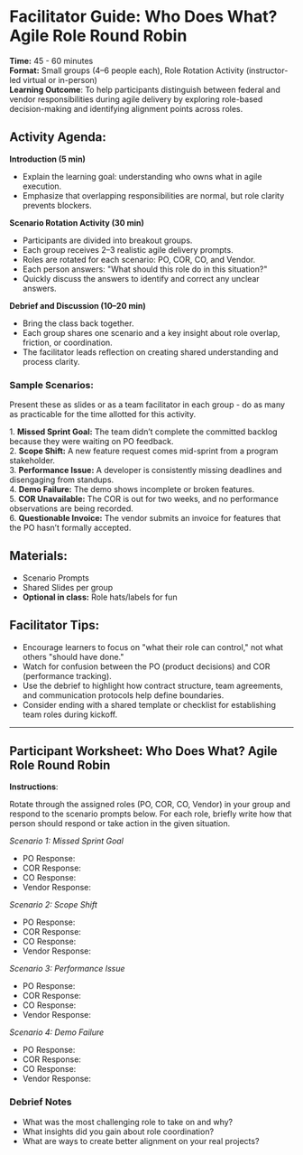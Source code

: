 # Facilitator Guide: Who Does What? Agile Role Round Robin

**Time:** 45 \- 60 minutes  
**Format:** Small groups (4–6 people each), Role Rotation Activity (instructor-led virtual or in-person)</br>
**Learning Outcome**: To help participants distinguish between federal and vendor responsibilities during agile delivery by exploring role-based decision-making and identifying alignment points across roles.  

## Activity Agenda:  

**Introduction (5 min)**
* Explain the learning goal: understanding who owns what in agile execution.  
* Emphasize that overlapping responsibilities are normal, but role clarity prevents blockers.

**Scenario Rotation Activity (30 min)**
* Participants are divided into breakout groups.  
* Each group receives 2–3 realistic agile delivery prompts.  
* Roles are rotated for each scenario: PO, COR, CO, and Vendor.  
* Each person answers: "What should this role do in this situation?"  
* Quickly discuss the answers to identify and correct any unclear answers. 

**Debrief and Discussion (10–20 min)**
* Bring the class back together.  
* Each group shares one scenario and a key insight about role overlap, friction, or coordination.  
* The facilitator leads reflection on creating shared understanding and process clarity.

### Sample Scenarios:  
Present these as slides or as a team facilitator in each group \- do as many as practicable for the time allotted for this activity. 

1\. **Missed Sprint Goal:** The team didn’t complete the committed backlog because they were waiting on PO feedback.  
2\. **Scope Shift:** A new feature request comes mid-sprint from a program stakeholder.  
3\. **Performance Issue:** A developer is consistently missing deadlines and disengaging from standups.  
4\. **Demo Failure:** The demo shows incomplete or broken features.  
5\. **COR Unavailable:** The COR is out for two weeks, and no performance observations are being recorded.  
6\. **Questionable Invoice:** The vendor submits an invoice for features that the PO hasn’t formally accepted.

## Materials:
* Scenario Prompts  
* Shared Slides per group  
* **Optional in class:** Role hats/labels for fun

## Facilitator Tips:
* Encourage learners to focus on "what their role can control," not what others "should have done."  
* Watch for confusion between the PO (product decisions) and COR (performance tracking).  
* Use the debrief to highlight how contract structure, team agreements, and communication protocols help define boundaries.  
* Consider ending with a shared template or checklist for establishing team roles during kickoff.

________________________________________________

## Participant Worksheet: Who Does What? Agile Role Round Robin

**Instructions**:   

Rotate through the assigned roles (PO, COR, CO, Vendor) in your group and respond to the scenario prompts below. For each role, briefly write how that person should respond or take action in the given situation.

_Scenario 1: Missed Sprint Goal_

- PO Response:
- COR Response:
- CO Response:
- Vendor Response:

_Scenario 2: Scope Shift_

- PO Response:  
- COR Response:  
- CO Response:  
- Vendor Response:

_Scenario 3: Performance Issue_

- PO Response:
- COR Response:
- CO Response:
- Vendor Response:

_Scenario 4: Demo Failure_

- PO Response:
- COR Response:
- CO Response:
- Vendor Response:

### Debrief Notes

* What was the most challenging role to take on and why?  
* What insights did you gain about role coordination?  
* What are ways to create better alignment on your real projects?
